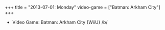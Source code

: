 +++
title = "2013-07-01: Monday"
video-game = ["Batman: Arkham City"]
+++


* Video Game: Batman: Arkham City {WiiU} /b/